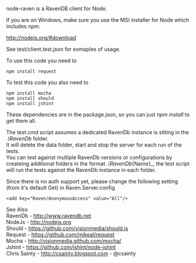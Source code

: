 node-raven is a RavenDB client for Node.


If you are on Windows, make sure you use the MSI installer for Node which includes npm.

http://nodejs.org/#download


See test/client.test.json for exmaples of usage.

To use this code you need to

```
npm install request
```

To test this code you also need to

```
npm install mocha
npm install should
npm install jshint
```

These dependencies are in the package.json, so you can just _npm install_ to get them all.

The test.cmd script assumes a dedicated RavenDb instance is sitting in the _.\RavenDb_ folder.  
It will delete the data folder, start and stop the server for each run of the tests.  
You can test against multiple RavenDb versions or configurations by createing additional folders in the format _.\RavenDb_{Name}_, the test script will run the tests against the RavenDb instance in each folder.

Since there is no auth support yet, please change the following setting (from it's default Get) in Raven.Server.config

```
<add key="Raven/AnonymousAccess" value="All"/>
```

See Also  
RavenDb - http://www.ravendb.net  
NodeJs - http://nodejs.org  
Should - https://github.com/visionmedia/should.js  
Request - https://github.com/mikeal/request  
Mocha - http://visionmedia.github.com/mocha/  
Jshint - https://github.com/jshint/node-jshint  
Chris Sainty - http://csainty.blogspot.com  -  @csainty  
